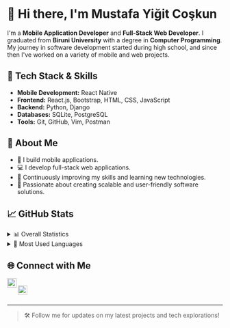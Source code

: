 # 👋 Hi there, I'm Mustafa Yiğit Coşkun

I'm a **Mobile Application Developer** and **Full-Stack Web Developer**. I graduated from **Biruni University** with a degree in **Computer Programming**. My journey in software development started during high school, and since then I've worked on a variety of mobile and web projects.

## 🚀 Tech Stack & Skills

- **Mobile Development:** React Native  
- **Frontend:** React.js, Bootstrap, HTML, CSS, JavaScript  
- **Backend:** Python, Django  
- **Databases:** SQLite, PostgreSQL  
- **Tools:** Git, GitHub, Vim, Postman  

## 🧠 About Me

- 📱 I build mobile applications.
- 💻 I develop full-stack web applications.
- 🌱 Continuously improving my skills and learning new technologies.
- 🎯 Passionate about creating scalable and user-friendly software solutions.

## 📈 GitHub Stats

<details>
<summary>📊 Overall Statistics</summary>
<img src="https://github-readme-stats.vercel.app/api?username=yigiitcoskun&theme=radical&show_icons=true" alt="Yiğit's GitHub Stats" />
</details>

<details>
<summary>🧩 Most Used Languages</summary>
<img src="https://github-readme-stats.vercel.app/api/top-langs/?username=yigiitcoskun&layout=compact&theme=radical" alt="Top Languages" />
</details>

## 🌐 Connect with Me

[<img width="22" src="https://unpkg.com/simple-icons@v4/icons/instagram.svg" align="left" />][instagram]  
[<img width="22" src="https://unpkg.com/simple-icons@v4/icons/linkedin.svg" align="left" />][linkedin]

<br/>

---

> 🛠️ Follow me for updates on my latest projects and tech explorations!

[linkedin]: https://www.linkedin.com/in/mustafa-yigit-coskun
[instagram]: https://www.instagram.com/myigitcoskun/
